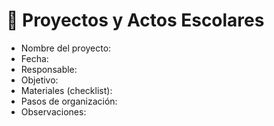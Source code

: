 # 🎉 Proyectos y Actos Escolares

- Nombre del proyecto:
- Fecha:
- Responsable:
- Objetivo:
- Materiales (checklist):
- Pasos de organización:
- Observaciones:
